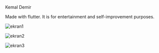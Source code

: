 Kemal Demir

Made with flutter. It is for entertainment and self-improvement purposes.

![ekran1](https://github.com/13THZOGII/Porsche_Club/assets/132939884/499013a8-91f0-4444-89a8-4e282a2c045d)

![ekran2](https://github.com/13THZOGII/Porsche_Club/assets/132939884/9b38beda-7b83-4d72-9f9b-4850a332648f)

![ekran3](https://github.com/13THZOGII/Porsche_Club/assets/132939884/dc8b95c0-2bbb-4d7a-b803-c234d4687a89)
